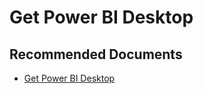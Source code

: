   <properties
	pageTitle="install and configure power bi desktop"
	description="install and configure power bi desktop"
	service="microsoft.PowerBIDedicated"
	resource="capacities"
	authors="pjfreitas"
	ms.author="pfreitas"	
	displayOrder="820"
	selfHelpType="generic"
	supportTopicIds="32628111"
	productPesIds="16334"
	cloudEnvironments="public, MoonCake, fairfax" 
	articleId="87813b92-2e96-83c9-87ad-e299da3c9091"
	ownershipId="PowerBI_PowerBI"
/>

# Get Power BI Desktop

## **Recommended Documents**

* [Get Power BI Desktop](https://docs.microsoft.com/power-bi/desktop-get-the-desktop)
